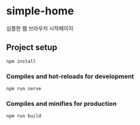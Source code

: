 # simple-home
심플한 웹 브라우저 시작페이지

## Project setup
```
npm install
```

### Compiles and hot-reloads for development
```
npm run serve
```

### Compiles and minifies for production
```
npm run build
```

